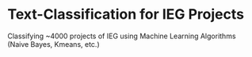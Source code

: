 # Text-Classification for IEG Projects 
Classifying ~4000 projects of IEG using Machine Learning Algorithms (Naive Bayes, Kmeans, etc.)
